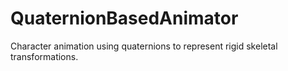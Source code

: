 # QuaternionBasedAnimator
Character animation using quaternions to represent rigid skeletal transformations.
